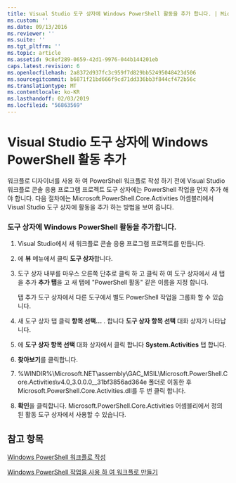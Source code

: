 ```yaml
---
title: Visual Studio 도구 상자에 Windows PowerShell 활동을 추가 합니다. | Microsoft Docs
ms.custom: ''
ms.date: 09/13/2016
ms.reviewer: ''
ms.suite: ''
ms.tgt_pltfrm: ''
ms.topic: article
ms.assetid: 9c8ef289-0659-42d1-9976-044b144201eb
caps.latest.revision: 6
ms.openlocfilehash: 2a8372d937fc3c959f7d829bb52495048423d506
ms.sourcegitcommit: b6871f21bd666f9cd71dd336bb3f844cf472b56c
ms.translationtype: MT
ms.contentlocale: ko-KR
ms.lasthandoff: 02/03/2019
ms.locfileid: "56863569"
---
```

# <a name="adding-windows-powershell-activities-to-the-visual-studio-toolbox"></a>Visual Studio 도구 상자에 Windows PowerShell 활동 추가

워크플로 디자이너를 사용 하 여 PowerShell 워크플로 작성 하기 전에 Visual Studio 워크플로 콘솔 응용 프로그램 프로젝트 도구 상자에는 PowerShell 작업을 먼저 추가 해야 합니다. 다음 절차에는 Microsoft.PowerShell.Core.Activities 어셈블리에서 Visual Studio 도구 상자에 활동을 추가 하는 방법을 보여 줍니다.

### <a name="adding-windows-powershell-activities-to-the-toolbox"></a>도구 상자에 Windows PowerShell 활동을 추가합니다.

1. Visual Studio에서 새 워크플로 콘솔 응용 프로그램 프로젝트를 만듭니다.

2. 에 **뷰** 메뉴에서 클릭 **도구 상자**합니다.

3. 도구 상자 내부를 마우스 오른쪽 단추로 클릭 하 고 클릭 하 여 도구 상자에서 새 탭을 추가 **추가 탭**을 고 새 탭에 "PowerShell 활동" 같은 이름을 지정 합니다.

   탭 추가 도구 상자에서 다른 도구에서 별도 PowerShell 작업을 그룹화 할 수 있습니다.

4. 새 도구 상자 탭 클릭 **항목 선택...** . 합니다 **도구 상자 항목 선택** 대화 상자가 나타납니다.

5. 에 **도구 상자 항목 선택** 대화 상자에서 클릭 합니다 **System.Activities** 탭 합니다.

6. **찾아보기**를 클릭합니다.

7. %WINDIR%\Microsoft.NET\assembly\GAC_MSIL\Microsoft.PowerShell.Core.Activities\v4.0_3.0.0.0__31bf3856ad364e 폴더로 이동한 후 Microsoft.PowerShell.Core.Activities.dll를 두 번 클릭 합니다.

8. **확인**을 클릭합니다. Microsoft.PowerShell.Core.Activities 어셈블리에서 정의 된 활동 도구 상자에서 사용할 수 있습니다.

## <a name="see-also"></a>참고 항목

[Windows PowerShell 워크플로 작성](./writing-a-windows-powershell-workflow.md)

[Windows PowerShell 작업을 사용 하 여 워크플로 만들기](./creating-a-workflow-with-windows-powershell-activities.md)